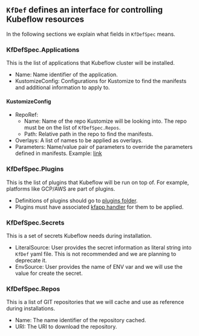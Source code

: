 ## `KfDef` defines an interface for controlling Kubeflow resources

In the following sections we explain what fields in `KfDefSpec` means.

### KfDefSpec.Applications

This is the list of applications that Kubeflow cluster will be installed.

- Name: Name identifier of the application.
- KustomizeConfig: Configurations for Kustomize to find the manifests and additional information to apply to.

#### KustomizeConfig

- RepoRef:
  - Name: Name of the repo Kustomize will be looking into.  The repo must be on the list of `KfDefSpec.Repos`.
  - Path: Relative path in the repo to find the manifests.
- Overlays: A list of names to be applied as overlays.
- Parameters: Name/value pair of parameters to override the parameters defined in manifests.  Example: [link](https://github.com/kubeflow/manifests/blob/master/profiles/base/params.env#L3-L4)

### KfDefSpec.Plugins

This is the list of plugins that Kubeflow will be run on top of.  For example, platforms like GCP/AWS are part of plugins.

- Definitions of plugins should go to [plugins folder](https://github.com/kubeflow/kfctl/tree/master/pkg/apis/apps/plugins).
- Plugins must have associated [kfapp handler](https://github.com/kubeflow/kfctl/tree/master/pkg/kfapp) for them to be applied.

### KfDefSpec.Secrets

This is a set of secrets Kubeflow needs during installation.

- LiteralSource: User provides the secret information as literal string into `KfDef` yaml file.  This is not recommended and we are planning to deprecate it.
- EnvSource: User provides the name of ENV var and we will use the value for create the secret.

### KfDefSpec.Repos

This is a list of GIT repositories that we will cache and use as reference during installations.

- Name: The name identifier of the repository cached.
- URI: The URI to download the repository.
